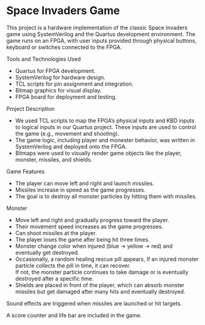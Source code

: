 # Space Invaders Game  

This project is a hardware implementation of the classic Space Invaders game using SystemVerilog and the Quartus development environment.
The game runs on an FPGA, with user inputs provided through physical buttons, keyboard or switches connected to the FPGA.

Tools and Technologies Used  
- Quartus for FPGA development.  
- SystemVerilog for hardware design.  
- TCL scripts for pin assignment and integration.  
- Bitmap graphics for visual display.  
- FPGA board for deployment and testing.  

Project Description  
- We used TCL scripts to map the FPGA’s physical inputs and KBD inputs to logical inputs in our Quartus project. These inputs are used to control the
  game (e.g., movement and shooting).  
- The game logic, including player and monester behavior, was written in SystemVerilog and deployed onto the FPGA.  
- Bitmaps were used to visually render game objects like the player, monster, missiles, and shields.  

Game Features  
- The player can move left and right and launch missiles.  
- Missiles increase in speed as the game progresses.  
- The goal is to destroy all monster particles by hitting them with missiles.  

Monster  
- Move left and right and gradually progress toward the player.  
- Their movement speed increases as the game progresses.  
- Can shoot missiles at the player.  
- The player loses the game after being hit three times.  
- Monster change color when injured (blue → yellow → red) and eventually get destroyed.  
- Occasionally, a random healing rescue pill appears, If an injured monster particle collects the pill in time, it can recover.  
  If not, the monster particle continues to take damage or is eventually destroyed after a specific time.  
- Shields are placed in front of the player, which can absorb monster missiles but get damaged after many hits and eventually destroyed.  

Sound effects are triggered when missiles are launched or hit targets.  

A score counter and life bar are included in the game.  
